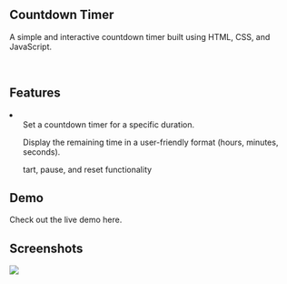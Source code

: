 <h2>Countdown Timer</h2>
<p>A simple and interactive countdown timer built using HTML, CSS, and JavaScript.</p><br>
<h2>Features</h2>
<li>
  <ul>Set a countdown timer for a specific duration.</ul>
  <ul>Display the remaining time in a user-friendly format (hours, minutes, seconds).</ul>
  <ul>tart, pause, and reset functionality</ul>
</li>
<h2>Demo</h2>
<p>Check out the live demo <href="https://github.com/agupta890/Countdown-Timer">here</href>.</p>
<h2>Screenshots</h2>
<img src="C:\Users\dell\OneDrive\Pictures\Screenshot\timer.png"></img>
